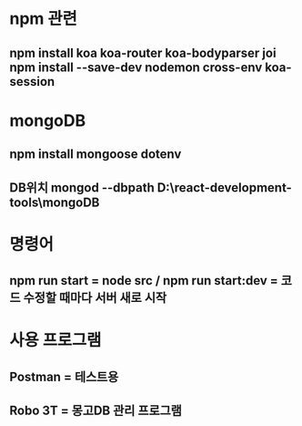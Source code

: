 # npm 관련
 ## npm install koa koa-router koa-bodyparser joi npm install --save-dev nodemon cross-env koa-session
 
# mongoDB
 ## npm install mongoose dotenv
 ## DB위치 mongod --dbpath D:\react-development-tools\mongoDB

# 명령어 
 ## npm run start = node src / npm run start:dev = 코드 수정할 때마다 서버 새로 시작

# 사용 프로그램 
 ## Postman = 테스트용 
 ## Robo 3T = 몽고DB 관리 프로그램